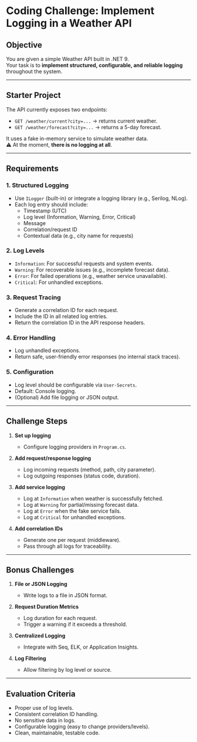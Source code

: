 # Coding Challenge: Implement Logging in a Weather API

## Objective
You are given a simple Weather API built in .NET 9.  
Your task is to **implement structured, configurable, and reliable logging** throughout the system.

---

## Starter Project
The API currently exposes two endpoints:

- `GET /weather/current?city=...` → returns current weather.
- `GET /weather/forecast?city=...` → returns a 5-day forecast.

It uses a fake in-memory service to simulate weather data.  
⚠️ At the moment, **there is no logging at all**.

---

## Requirements

### 1. Structured Logging
- Use `ILogger` (built-in) or integrate a logging library (e.g., Serilog, NLog).
- Each log entry should include:
  - Timestamp (UTC)
  - Log level (Information, Warning, Error, Critical)
  - Message
  - Correlation/request ID
  - Contextual data (e.g., city name for requests)

### 2. Log Levels
- `Information`: For successful requests and system events.
- `Warning`: For recoverable issues (e.g., incomplete forecast data).
- `Error`: For failed operations (e.g., weather service unavailable).
- `Critical`: For unhandled exceptions.

### 3. Request Tracing
- Generate a correlation ID for each request.
- Include the ID in all related log entries.
- Return the correlation ID in the API response headers.

### 4. Error Handling
- Log unhandled exceptions.
- Return safe, user-friendly error responses (no internal stack traces).

### 5. Configuration
- Log level should be configurable via `User-Secrets`.
- Default: Console logging.
- (Optional) Add file logging or JSON output.

---

## Challenge Steps

1. **Set up logging**
   - Configure logging providers in `Program.cs`.

2. **Add request/response logging**
   - Log incoming requests (method, path, city parameter).
   - Log outgoing responses (status code, duration).

3. **Add service logging**
   - Log at `Information` when weather is successfully fetched.
   - Log at `Warning` for partial/missing forecast data.
   - Log at `Error` when the fake service fails.
   - Log at `Critical` for unhandled exceptions.

4. **Add correlation IDs**
   - Generate one per request (middleware).
   - Pass through all logs for traceability.

---

## Bonus Challenges

1. **File or JSON Logging**
   - Write logs to a file in JSON format.

2. **Request Duration Metrics**
   - Log duration for each request.
   - Trigger a warning if it exceeds a threshold.

3. **Centralized Logging**
   - Integrate with Seq, ELK, or Application Insights.

4. **Log Filtering**
   - Allow filtering by log level or source.

---

## Evaluation Criteria
- Proper use of log levels.
- Consistent correlation ID handling.
- No sensitive data in logs.
- Configurable logging (easy to change providers/levels).
- Clean, maintainable, testable code.
